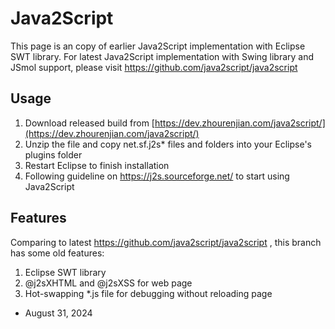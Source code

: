 # Java2Script
This page is an copy of earlier Java2Script implementation with Eclipse SWT library.
For latest Java2Script implementation with Swing library and JSmol support, please visit https://github.com/java2script/java2script

## Usage
1. Download released build from [https://dev.zhourenjian.com/java2script/](https://dev.zhourenjian.com/java2script/)
2. Unzip the file and copy net.sf.j2s* files and folders into your Eclipse's plugins folder
3. Restart Eclipse to finish installation
4. Following guideline on https://j2s.sourceforge.net/ to start using Java2Script

## Features
Comparing to latest https://github.com/java2script/java2script , this branch has some old features:
1. Eclipse SWT library
2. @j2sXHTML and @j2sXSS for web page
3. Hot-swapping *.js file for debugging without reloading page

- August 31, 2024
